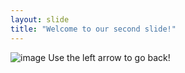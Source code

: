 ```yaml
---
layout: slide
title: "Welcome to our second slide!"
---
```

![image](https://user-images.githubusercontent.com/26363803/129463875-362fda3b-5c5e-4ed1-8789-c7788cfe9f50.png)
Use the left arrow to go back!
